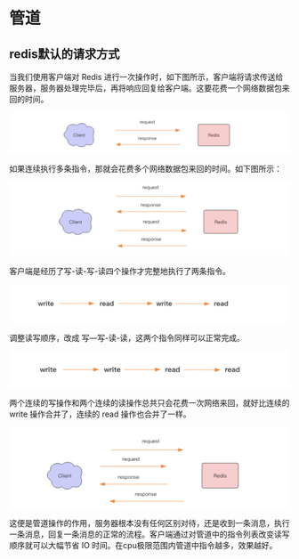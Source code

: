 # 管道

## redis默认的请求方式

当我们使用客户端对 Redis 进行一次操作时，如下图所示，客户端将请求传送给服务器，服务器处理完毕后，再将响应回复给客户端。这要花费一个网络数据包来回的时间。 

![](../../.gitbook/assets/image%20%2827%29.png)

如果连续执行多条指令，那就会花费多个网络数据包来回的时间。如下图所示：

 

![](../../.gitbook/assets/image%20%2824%29.png)

客户端是经历了写-读-写-读四个操作才完整地执行了两条指令。 

![](../../.gitbook/assets/image%20%2823%29.png)

调整读写顺序，改成 写—写-读-读，这两个指令同样可以正常完成。 

![](../../.gitbook/assets/image%20%2826%29.png)

两个连续的写操作和两个连续的读操作总共只会花费一次网络来回，就好比连续的 write 操作合并了，连续的 read 操作也合并了一样。 

![](../../.gitbook/assets/image%20%2822%29.png)

这便是管道操作的作用，服务器根本没有任何区别对待，还是收到一条消息，执行一条消息，回复一条消息的正常的流程。客户端通过对管道中的指令列表改变读写顺序就可以大幅节省 IO 时间。在cpu极限范围内管道中指令越多，效果越好。 

